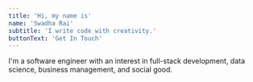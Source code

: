 ```yaml
---
title: 'Hi, my name is'
name: 'Swadha Rai'
subtitle: 'I write code with creativity.'
buttonText: 'Get In Touch'
---
```


I'm a software engineer with an interest in full-stack development, data science, business management, and social good.
